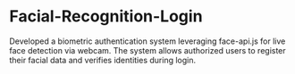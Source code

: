 # Facial-Recognition-Login
Developed a biometric authentication system leveraging face-api.js for live face detection via webcam. The system allows authorized users to register their facial data and verifies identities during login.
